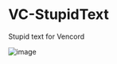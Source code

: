 # VC-StupidText
Stupid text for Vencord

![image](https://github.com/user-attachments/assets/505dd2e7-b580-43dd-a1fb-b466ad099c85)
